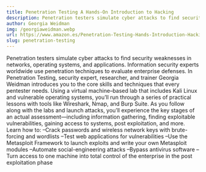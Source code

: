 ```yaml
---
title: Penetration Testing A Hands-On Introduction to Hacking
description: Penetration testers simulate cyber attacks to find security weaknesses in networks, operating systems, and applications.
author: Georgia Weidman
img: /georgiaweidman.webp
url: https://www.amazon.es/Penetration-Testing-Hands-Introduction-Hacking/dp/1593275641
slug: penetration-testing
---
```


Penetration testers simulate cyber attacks to find security weaknesses in networks, operating systems, and applications. Information security experts worldwide use penetration techniques to evaluate enterprise defenses.
In Penetration Testing, security expert, researcher, and trainer Georgia Weidman introduces you to the core skills and techniques that every pentester needs. Using a virtual machine–based lab that includes Kali Linux and vulnerable operating systems, you’ll run through a series of practical lessons with tools like Wireshark, Nmap, and Burp Suite. As you follow along with the labs and launch attacks, you’ll experience the key stages of an actual assessment—including information gathering, finding exploitable vulnerabilities, gaining access to systems, post exploitation, and more.
Learn how to:
–Crack passwords and wireless network keys with brute-forcing and wordlists
–Test web applications for vulnerabilities
–Use the Metasploit Framework to launch exploits and write your own Metasploit modules
–Automate social-engineering attacks
–Bypass antivirus software
–Turn access to one machine into total control of the enterprise in the post exploitation phase
